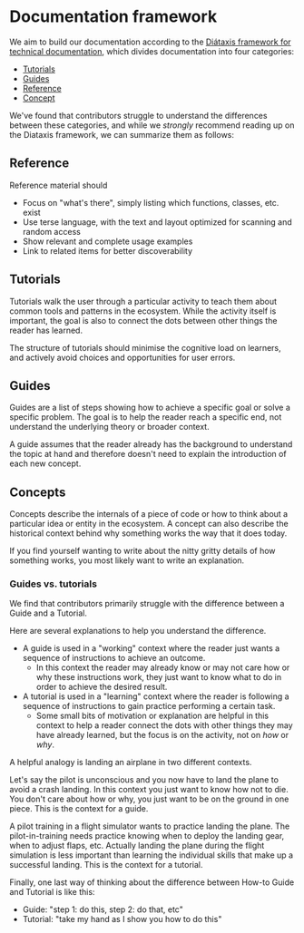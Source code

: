 # Documentation framework

We aim to build our documentation according to the [Diátaxis framework for technical documentation](https://diataxis.fr), which divides documentation into four categories:

- [Tutorials](#tutorials)
- [Guides](#guides)
- [Reference](#reference)
- [Concept](#concepts)

We've found that contributors struggle to understand the differences between these categories, and while we _strongly_ recommend reading up on the Diataxis framework, we can summarize them as follows:

## Reference

Reference material should

- Focus on "what's there", simply listing which functions, classes, etc. exist
- Use terse language, with the text and layout optimized for scanning and random access
- Show relevant and complete usage examples
- Link to related items for better discoverability

## Tutorials

Tutorials walk the user through a particular activity to teach them about common tools and patterns in the ecosystem.
While the activity itself is important, the goal is also to connect the dots between other things the reader has learned.

The structure of tutorials should minimise the cognitive load on learners, and actively avoid choices and opportunities for user errors.

## Guides

Guides are a list of steps showing how to achieve a specific goal or solve a specific problem.
The goal is to help the reader reach a specific end, not understand the underlying theory or broader context.

A guide assumes that the reader already has the background to understand the topic at hand and therefore doesn't need to explain the introduction of each new concept.

## Concepts

Concepts describe the internals of a piece of code or how to think about a particular idea or entity in the ecosystem.
A concept can also describe the historical context behind why something works the way that it does today.

If you find yourself wanting to write about the nitty gritty details of how something works, you most likely want to write an explanation.

### Guides vs. tutorials

We find that contributors primarily struggle with the difference between a Guide and a Tutorial.

Here are several explanations to help you understand the difference.

- A guide is used in a "working" context where the reader just wants a sequence of instructions to achieve an outcome.
  - In this context the reader may already know or may not care how or why these instructions work, they just want to know what to do in order to achieve the desired result.
- A tutorial is used in a "learning" context where the reader is following a sequence of instructions to gain practice performing a certain task.
  - Some small bits of motivation or explanation are helpful in this context to help a reader connect the dots with other things they may have already learned, but the focus is on the activity, not on _how_ or _why_.

A helpful analogy is landing an airplane in two different contexts.

Let's say the pilot is unconscious and you now have to land the plane to avoid a crash landing.
In this context you just want to know how not to die.
You don't care about how or why, you just want to be on the ground in one piece.
This is the context for a guide.

A pilot training in a flight simulator wants to practice landing the plane.
The pilot-in-training needs practice knowing when to deploy the landing gear, when to adjust flaps, etc.
Actually landing the plane during the flight simulation is less important than learning the individual skills that make up a successful landing.
This is the context for a tutorial.

Finally, one last way of thinking about the difference between How-to Guide and Tutorial is like this:
- Guide: "step 1: do this, step 2: do that, etc"
- Tutorial: "take my hand as I show you how to do this"

